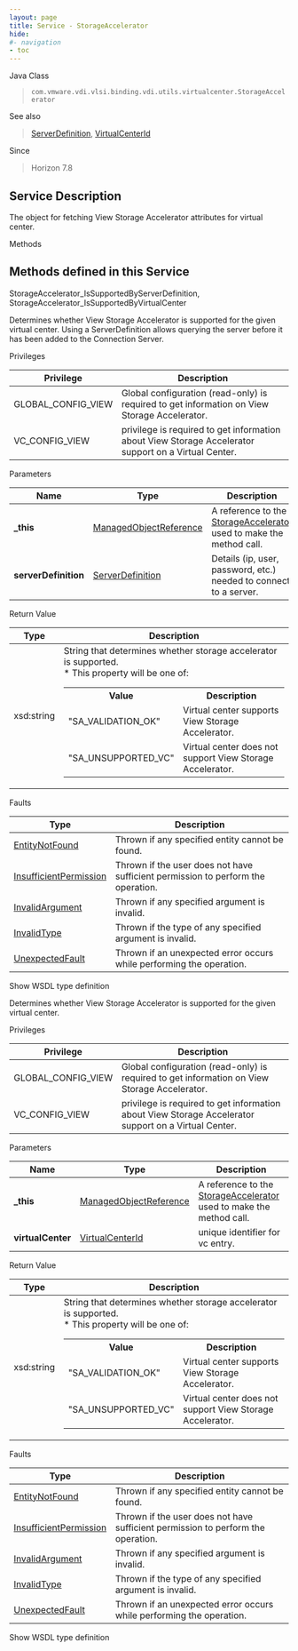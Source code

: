 ```yaml
---
layout: page
title: Service - StorageAccelerator
hide:
#- navigation
- toc
---
```








Java Class
> `com.vmware.vdi.vlsi.binding.vdi.utils.virtualcenter.StorageAccelerator`

See also
> [ServerDefinition](vdi.utils.Certificate.ServerDefinition.md), [VirtualCenterId](vdi.entity.VirtualCenterId.md)

Since
> Horizon 7.8





## Service Description

The object for fetching View Storage Accelerator attributes for virtual center.

Methods

Methods defined in this Service
---
StorageAccelerator_IsSupportedByServerDefinition, StorageAccelerator_IsSupportedByVirtualCenter




Determines whether View Storage Accelerator is supported for the given virtual center. Using a ServerDefinition allows querying the server before it has been added to the Connection Server.

Privileges

Privilege |  Description
---|---
GLOBAL_CONFIG_VIEW|  Global configuration (read-only) is required to get information on View Storage Accelerator.
VC_CONFIG_VIEW|  privilege is required to get information about View Storage Accelerator support on a Virtual Center.



Parameters

Name| Type| Description
---|---|---
**_this**| [ManagedObjectReference](vmodl.ManagedObjectReference.md)|  A reference to the [StorageAccelerator](vdi.utils.virtualcenter.StorageAccelerator.md) used to make the method call.
**serverDefinition**| [ServerDefinition](vdi.utils.Certificate.ServerDefinition.md)|  Details (ip, user, password, etc.) needed to connect to a server.




Return Value

Type |  Description
---|---
xsd:string| String that determines whether storage accelerator is supported.<br>* This property will be one of:<br><table><tr><th>Value</th><th>Description</th></tr><tr><td>"SA_VALIDATION_OK"</td><td>Virtual center supports View Storage Accelerator.</td></tr><tr><td>"SA_UNSUPPORTED_VC"</td><td>Virtual center does not support View Storage Accelerator.</td></tr></table>





Faults

Type |  Description
---|---
[EntityNotFound](vdi.fault.EntityNotFound.md)| Thrown if any specified entity cannot be found.
[InsufficientPermission](vdi.fault.InsufficientPermission.md)| Thrown if the user does not have sufficient permission to perform the operation.
[InvalidArgument](vdi.fault.InvalidArgument.md)| Thrown if any specified argument is invalid.
[InvalidType](vdi.fault.InvalidType.md)| Thrown if the type of any specified argument is invalid.
[UnexpectedFault](vdi.fault.UnexpectedFault.md)| Thrown if an unexpected error occurs while performing the operation.

Show WSDL type definition







Determines whether View Storage Accelerator is supported for the given virtual center.

Privileges

Privilege |  Description
---|---
GLOBAL_CONFIG_VIEW|  Global configuration (read-only) is required to get information on View Storage Accelerator.
VC_CONFIG_VIEW|  privilege is required to get information about View Storage Accelerator support on a Virtual Center.



Parameters

Name| Type| Description
---|---|---
**_this**| [ManagedObjectReference](vmodl.ManagedObjectReference.md)|  A reference to the [StorageAccelerator](vdi.utils.virtualcenter.StorageAccelerator.md) used to make the method call.
**virtualCenter**| [VirtualCenterId](vdi.entity.VirtualCenterId.md)|  unique identifier for vc entry.




Return Value

Type |  Description
---|---
xsd:string| String that determines whether storage accelerator is supported.<br>* This property will be one of:<br><table><tr><th>Value</th><th>Description</th></tr><tr><td>"SA_VALIDATION_OK"</td><td>Virtual center supports View Storage Accelerator.</td></tr><tr><td>"SA_UNSUPPORTED_VC"</td><td>Virtual center does not support View Storage Accelerator.</td></tr></table>





Faults

Type |  Description
---|---
[EntityNotFound](vdi.fault.EntityNotFound.md)| Thrown if any specified entity cannot be found.
[InsufficientPermission](vdi.fault.InsufficientPermission.md)| Thrown if the user does not have sufficient permission to perform the operation.
[InvalidArgument](vdi.fault.InvalidArgument.md)| Thrown if any specified argument is invalid.
[InvalidType](vdi.fault.InvalidType.md)| Thrown if the type of any specified argument is invalid.
[UnexpectedFault](vdi.fault.UnexpectedFault.md)| Thrown if an unexpected error occurs while performing the operation.

Show WSDL type definition












 
